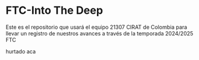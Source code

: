 # FTC-Into The Deep

Este es el repositorio que usará el equipo 21307 CIRAT de Colombia para llevar un registro de nuestros avances a través de la temporada 2024/2025 FTC

hurtado aca 
